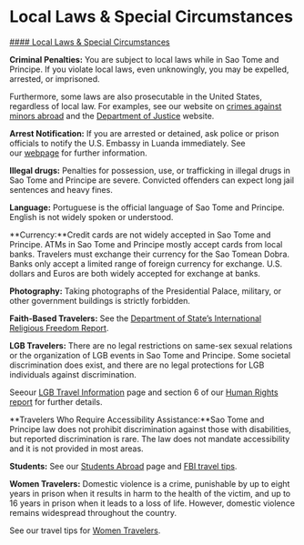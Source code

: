 # Local Laws & Special Circumstances

[#### Local Laws & Special Circumstances](javascript:void(0); "Local Laws & Special Circumstances")

**Criminal Penalties:** You are subject to local laws while in Sao Tome and Principe. If you violate local laws, even unknowingly, you may be expelled, arrested, or imprisoned.

Furthermore, some laws are also prosecutable in the United States, regardless of local law. For examples, see our website on [crimes against minors abroad](http://travel.state.gov/content/passports/en/emergencies/arrest/criminalpenalties.html) and the [Department of Justice](https://www.justice.gov/archives/jm/criminal-resource-manual-1617-extraterritorial-criminal-jurisdiction-18-usc-112-878-970-1116) website.

**Arrest Notification:** If you are arrested or detained, ask police or prison officials to notify the U.S. Embassy in Luanda immediately. See our [webpage](http://travel.state.gov/content/passports/english/emergencies/arrest.html) for further information.

**Illegal drugs:** Penalties for possession, use, or trafficking in illegal drugs in Sao Tome and Principe are severe. Convicted offenders can expect long jail sentences and heavy fines.

**Language:** Portuguese is the official language of Sao Tome and Principe. English is not widely spoken or understood.

**Currency:**Credit cards are not widely accepted in Sao Tome and Principe. ATMs in Sao Tome and Principe mostly accept cards from local banks. Travelers must exchange their currency for the Sao Tomean Dobra. Banks only accept a limited range of foreign currency for exchange. U.S. dollars and Euros are both widely accepted for exchange at banks.

**Photography:** Taking photographs of the Presidential Palace, military, or other government buildings is strictly forbidden.

**Faith-Based Travelers:** See the [Department of State’s International Religious Freedom Report](https://www.state.gov/secretary-antony-j-blinken-and-ambassador-at-large-for-international-religious-freedom-rashad-hussain-on-the-2021-report-on-international-religious-freedom/).

**LGB Travelers:** There are no legal restrictions on same-sex sexual relations or the organization of LGB events in Sao Tome and Principe. Some societal discrimination does exist, and there are no legal protections for LGB individuals against discrimination.

Seeour [LGB Travel Information](http://travel.state.gov/content/passports/english/go/lgbt.html) page and section 6 of our [Human Rights report](https://www.state.gov/reports/2018-country-reports-on-human-rights-practices/) for further details.

**Travelers Who Require Accessibility Assistance:**Sao Tome and Principe law does not prohibit discrimination against those with disabilities, but reported discrimination is rare. The law does not mandate accessibility and it is not provided in most areas.

**Students:** See our [Students Abroad](http://travel.state.gov/content/studentsabroad/en.html) page and [FBI travel tips](https://travel.state.gov/content/dam/travel/cna_pdf/student-travel-brochure-pdf%20(1).pdf).

**Women Travelers:** Domestic violence is a crime, punishable by up to eight years in prison when it results in harm to the health of the victim, and up to 16 years in prison when it leads to a loss of life. However, domestic violence remains widespread throughout the country.

See our travel tips for [Women Travelers](http://travel.state.gov/content/passports/english/go/Women.html).
